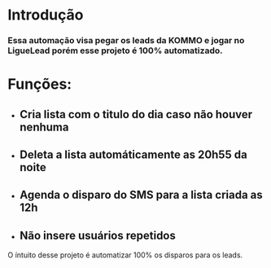 # Introdução

### Essa automação visa pegar os leads da KOMMO e jogar no LigueLead porém esse projeto é 100% automatizado.

# Funções:
- ## Cria lista com o titulo do dia caso não houver nenhuma
- ## Deleta a lista automáticamente as 20h55 da noite
- ## Agenda o disparo do SMS para a lista criada as 12h
- ## Não insere usuários repetidos

O íntuito desse projeto é automatizar 100% os disparos para os leads.
